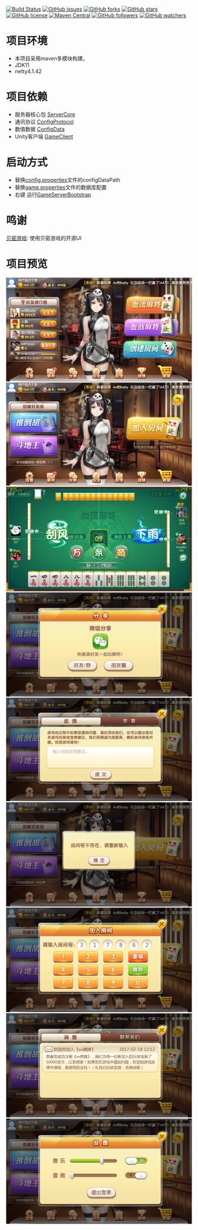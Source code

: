 [![Build Status](https://travis-ci.org/GameUnion/GameServer.svg?branch=master)](https://travis-ci.org/GameUnion/GameServer)
[![GitHub issues](https://img.shields.io/github/issues/GameUnion/GameServer.svg)](https://github.com/GameUnion/GameServer/issues)
[![GitHub forks](https://img.shields.io/github/forks/GameUnion/GameServer.svg)](https://github.com/GameUnion/GameServer/network)
[![GitHub stars](https://img.shields.io/github/stars/GameUnion/GameServer.svg)](https://github.com/GameUnion/GameServer/stargazers)
[![GitHub license](https://img.shields.io/badge/license-Apache%202-blue.svg)](https://raw.githubusercontent.com/GameUnion/GameServer/master/LICENSE)
[![Maven Central](https://img.shields.io/maven-central/v/org.apache.maven/apache-maven.svg)]()
[![GitHub followers](https://img.shields.io/github/followers/houko.svg?style=social&label=Follow)]()
[![GitHub watchers](https://img.shields.io/github/watchers/GameUnion/GameServer.svg?style=social&label=Watch)]()

# 项目环境

- 本项目采用maven多模块构建。
- JDK11
- netty4.1.42

# 项目依赖

- 服务器核心包 [ServerCore](https://github.com/GameUnion/ServerCore)
- 通讯协议 [ConfigProtocol](https://github.com/GameUnion/ConfigProtocol)
- 数值数据 [ConfigData](https://github.com/GameUnion/ConfigData)
- Unity客户端 [GameClient](https://github.com/GameUnion/GameClient)

# 启动方式

- 替换[config.properties](server/src/main/resources/config.properties)文件的configDataPath
- 替换[game.properties](server/src/main/resources/game.properties)文件的数据库配置
- 右键 运行[GameServerBootstrap](server/src/main/java/info/xiaomo/server/GameServerBootstrap.java)

# 鸣谢

[贝密游戏](http://git.oschina.net/beimigame/beimi): 使用贝密游戏的开源UI

# 项目预览

![输入图片说明](game-screenshot/大厅.png "屏幕截图.png")
![输入图片说明](game-screenshot/大厅2.png "屏幕截图.png")
![输入图片说明](game-screenshot/majiang.jpeg "屏幕截图.png")
![输入图片说明](game-screenshot/分享.png "屏幕截图.png")
![输入图片说明](game-screenshot/反馈.png "屏幕截图.png")
![输入图片说明](game-screenshot/房间号.png "屏幕截图.png")
![输入图片说明](game-screenshot/加入房间.png "屏幕截图.png")
![输入图片说明](game-screenshot/消息.png "屏幕截图.png")
![输入图片说明](game-screenshot/设置.png "屏幕截图.png")      
